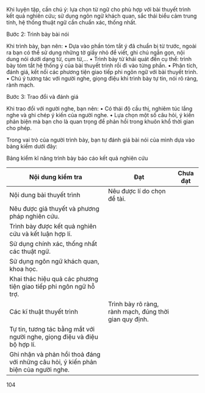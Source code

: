 Khi luyện tập, cần chú ý: lựa chọn từ ngữ cho phù hợp với bài thuyết trình kết quả nghiên cứu; sử dụng ngôn ngữ khách quan, sắc thái biểu cảm trung tính, hệ thống thuật ngữ cần chuẩn xác, thống nhất.

Bước 2: Trình bày bài nói

Khi trình bày, bạn nên:
• Dựa vào phần tóm tắt ý đã chuẩn bị từ trước, ngoài ra bạn có thể sử dụng những tờ giấy nhỏ để viết, ghi chú ngắn gọn, nội dung nói dưới dạng từ, cụm từ,...
• Trình bày từ khái quát đến cụ thể: trình bày tóm tắt hệ thống ý của bài thuyết trình rồi đi vào từng phần.
• Phân tích, đánh giá, kết nối các phương tiện giao tiếp phi ngôn ngữ với bài thuyết trình.
• Chú ý tương tác với người nghe, giọng điệu khi trình bày tự tin, nói rõ ràng, rành mạch.

Bước 3: Trao đổi và đánh giá

Khi trao đổi với người nghe, bạn nên:
• Có thái độ cầu thị, nghiêm túc lắng nghe và ghi chép ý kiến của người nghe.
• Lựa chọn một số câu hỏi, ý kiến phản biện mà bạn cho là quan trọng để phản hồi trong khuôn khổ thời gian cho phép.

Trong vai trò của người trình bày, bạn tự đánh giá bài nói của mình dựa vào bảng kiểm dưới đây:

Bảng kiểm kĩ năng trình bày báo cáo kết quả nghiên cứu

Nội dung kiểm tra | Đạt | Chưa đạt
--- | --- | ---
Nội dung bài thuyết trình | Nêu được lí do chọn đề tài. | 
 | Nêu được giả thuyết và phương pháp nghiên cứu. | 
 | Trình bày được kết quả nghiên cứu và kết luận hợp lí. | 
 | Sử dụng chính xác, thống nhất các thuật ngữ. | 
 | Sử dụng ngôn ngữ khách quan, khoa học. | 
 | Khai thác hiệu quả các phương tiện giao tiếp phi ngôn ngữ hỗ trợ. | 
Các kĩ thuật thuyết trình | Trình bày rõ ràng, rành mạch, đúng thời gian quy định. | 
 | Tự tin, tương tác bằng mắt với người nghe, giọng điệu và điệu bộ hợp lí. | 
 | Ghi nhận và phản hồi thoả đáng với những câu hỏi, ý kiến phản biện của người nghe. | 

104